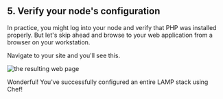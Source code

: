 ## 5. Verify your node's configuration

In practice, you might log into your node and verify that PHP was installed properly. But let's skip ahead and browse to your web application from a browser on your workstation.

Navigate to your site and you'll see this.

![the resulting web page](/assets/images/ubuntu/webapp_result.png)

Wonderful! You've successfully configured an entire LAMP stack using Chef!
